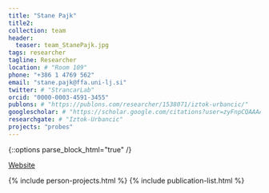 ```yaml
---
title: "Stane Pajk"
title2: 
collection: team
header:
  teaser: team_StanePajk.jpg
tags: researcher
tagline: Researcher
location: # "Room 109"
phone: "+386 1 4769 562"
email: "stane.pajk@ffa.uni-lj.si"
twitter: # "StrancarLab"
orcid: "0000-0003-4591-3455"
publons: # "https://publons.com/researcher/1538071/iztok-urbancic/"
googlescholar: # "https://scholar.google.com/citations?user=zyFnpCQAAAAJ"
researchgate: # "Iztok-Urbancic"
projects: "probes"
---
```


{::options parse_block_html="true" /}

[Website](http://www.ffa.uni-lj.si/en/news-and-information/employees/mravljak-janez)


{% include person-projects.html %}
{% include publication-list.html %}